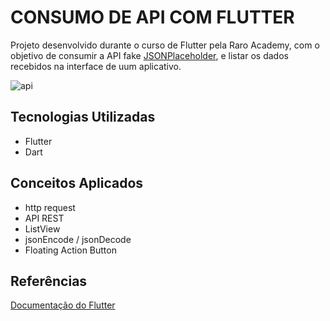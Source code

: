 # CONSUMO DE API COM FLUTTER

Projeto desenvolvido durante o curso de Flutter pela Raro Academy, com o objetivo de consumir a API fake [JSONPlaceholder](https://jsonplaceholder.typicode.com/), e listar os dados recebidos na interface de uum aplicativo.

![api](https://user-images.githubusercontent.com/19718447/125552475-4e7b829a-2344-44f1-8768-e9991c5e4865.png)

## Tecnologias Utilizadas

* Flutter
* Dart

## Conceitos Aplicados

* http request
* API REST
* ListView
* jsonEncode / jsonDecode
* Floating Action Button

## Referências

[Documentação do Flutter](https://flutter.dev/docs)
